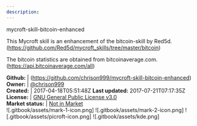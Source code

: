 ```yaml
---
description: 
---
```

mycroft-skill-bitcoin-enhanced

This Mycroft skill is an enhancement of the bitcoin-skill by Red5d.
(https://github.com/Red5d/mycroft_skills/tree/master/bitcoin)

The bitcoin statistics are obtained from bitcoinaverage.com.
(https://api.bitcoinaverage.com/all)

**Github:** | (https://github.com/chrison999/mycroft-skill-bitcoin-enhanced)  
**Owner:** | [@chrison999](https://github.com/chrison999)  
**Created:** | 2017-04-18T05:51:48Z  **Last updated:** 2017-07-21T07:17:35Z  
**License:** | [GNU General Public License v3.0](https://api.github.com/licenses/gpl-3.0)  
**Market status:** | [Not in Market](https://market.mycroft.ai/skill/)  
 ![.gitbook/assets/mark-1-icon.png]  ![.gitbook/assets/mark-2-icon.png]  ![.gitbook/assets/picroft-icon.png]  ![.gitbook/assets/kde.png]  
